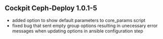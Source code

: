 ## Cockpit Ceph-Deploy 1.0.1-5

* added option to show default parameters to core_params script
* fixed bug that sent empty group options resulting in unecessary error messages when updating options in ansible configuration step